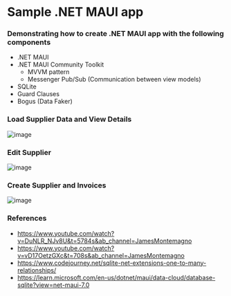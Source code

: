 # Sample .NET MAUI app
### Demonstrating how to create .NET MAUI app with the following components
- .NET MAUI
- .NET MAUI Community Toolkit
  - MVVM pattern
  - Messenger Pub/Sub (Communication between view models)
- SQLite
- Guard Clauses
- Bogus (Data Faker)

### Load Supplier Data and View Details
![image](https://ibb.co/D1jxnx5)

### Edit Supplier
![image](https://ibb.co/2vCn1xq)

### Create Supplier and Invoices
![image](https://ibb.co/Hd0P1JC)

### References
- https://www.youtube.com/watch?v=DuNLR_NJv8U&t=5784s&ab_channel=JamesMontemagno
- https://www.youtube.com/watch?v=vD17OetzGXc&t=708s&ab_channel=JamesMontemagno
- https://www.codejourney.net/sqlite-net-extensions-one-to-many-relationships/
- https://learn.microsoft.com/en-us/dotnet/maui/data-cloud/database-sqlite?view=net-maui-7.0
